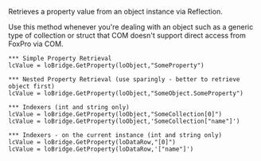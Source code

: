 ﻿Retrieves a property value from an object instance via Reflection. Use this method whenever you're dealing with an object such as a generic type of collection or struct that COM doesn't support direct access from FoxPro via COM. ```foxpro*** Simple Property RetrievallcValue = loBridge.GetProperty(loObject,"SomeProperty")*** Nested Property Retrieval (use sparingly - better to retrieve object first)lcValue = loBridge.GetProperty(loObject,"SomeObject.SomeProperty")*** Indexers (int and string only)lcValue = loBridge.GetProperty(loObject,"SomeCollection[0]")lcValue = loBridge.GetProperty(loObject,'SomeCollection["name"]')*** Indexers - on the current instance (int and string only)lcValue = loBridge.GetProperty(loDataRow,"[0]")lcValue = loBridge.GetProperty(loDataRow,'["name"]')```